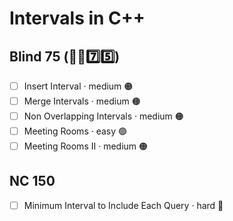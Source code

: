 # Intervals in C++

## Blind 75 (🧑‍🦯7️⃣5️⃣)
- [ ] Insert Interval · medium 🟠
- [ ] Merge Intervals · medium 🟠
- [ ] Non Overlapping Intervals · medium 🟠
- [ ] Meeting Rooms · easy 🟢
- [ ] Meeting Rooms II · medium 🟠

## NC 150
- [ ] Minimum Interval to Include Each Query · hard 🔴
